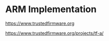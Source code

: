 # ARM Implementation
https://www.trustedfirmware.org

https://www.trustedfirmware.org/projects/tf-a/
